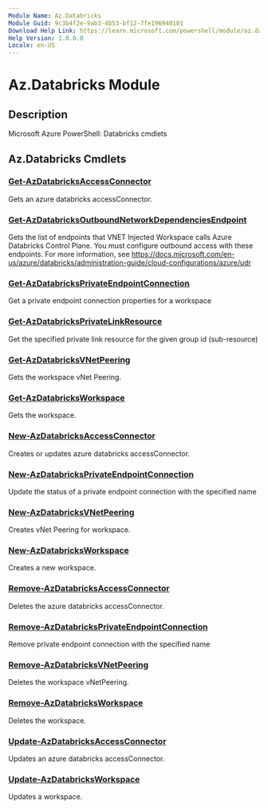 ```yaml
---
Module Name: Az.Databricks
Module Guid: 9c3b4f2e-9ab3-4b53-bf12-7fe196940101
Download Help Link: https://learn.microsoft.com/powershell/module/az.databricks
Help Version: 1.0.0.0
Locale: en-US
---
```


# Az.Databricks Module
## Description
Microsoft Azure PowerShell: Databricks cmdlets

## Az.Databricks Cmdlets
### [Get-AzDatabricksAccessConnector](Get-AzDatabricksAccessConnector.md)
Gets an azure databricks accessConnector.

### [Get-AzDatabricksOutboundNetworkDependenciesEndpoint](Get-AzDatabricksOutboundNetworkDependenciesEndpoint.md)
Gets the list of endpoints that VNET Injected Workspace calls Azure Databricks Control Plane.
You must configure outbound access with these endpoints.
For more information, see https://docs.microsoft.com/en-us/azure/databricks/administration-guide/cloud-configurations/azure/udr

### [Get-AzDatabricksPrivateEndpointConnection](Get-AzDatabricksPrivateEndpointConnection.md)
Get a private endpoint connection properties for a workspace

### [Get-AzDatabricksPrivateLinkResource](Get-AzDatabricksPrivateLinkResource.md)
Get the specified private link resource for the given group id (sub-resource)

### [Get-AzDatabricksVNetPeering](Get-AzDatabricksVNetPeering.md)
Gets the workspace vNet Peering.

### [Get-AzDatabricksWorkspace](Get-AzDatabricksWorkspace.md)
Gets the workspace.

### [New-AzDatabricksAccessConnector](New-AzDatabricksAccessConnector.md)
Creates or updates azure databricks accessConnector.

### [New-AzDatabricksPrivateEndpointConnection](New-AzDatabricksPrivateEndpointConnection.md)
Update the status of a private endpoint connection with the specified name

### [New-AzDatabricksVNetPeering](New-AzDatabricksVNetPeering.md)
Creates vNet Peering for workspace.

### [New-AzDatabricksWorkspace](New-AzDatabricksWorkspace.md)
Creates a new workspace.

### [Remove-AzDatabricksAccessConnector](Remove-AzDatabricksAccessConnector.md)
Deletes the azure databricks accessConnector.

### [Remove-AzDatabricksPrivateEndpointConnection](Remove-AzDatabricksPrivateEndpointConnection.md)
Remove private endpoint connection with the specified name

### [Remove-AzDatabricksVNetPeering](Remove-AzDatabricksVNetPeering.md)
Deletes the workspace vNetPeering.

### [Remove-AzDatabricksWorkspace](Remove-AzDatabricksWorkspace.md)
Deletes the workspace.

### [Update-AzDatabricksAccessConnector](Update-AzDatabricksAccessConnector.md)
Updates an azure databricks accessConnector.

### [Update-AzDatabricksWorkspace](Update-AzDatabricksWorkspace.md)
Updates a workspace.

